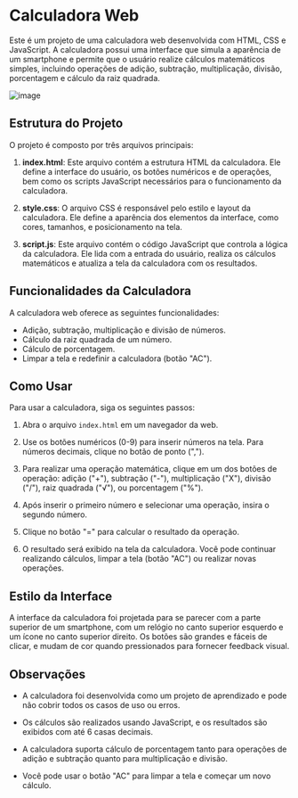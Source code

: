# Calculadora Web

Este é um projeto de uma calculadora web desenvolvida com HTML, CSS e JavaScript. A calculadora possui uma interface que simula a aparência de um smartphone e permite que o usuário realize cálculos matemáticos simples, incluindo operações de adição, subtração, multiplicação, divisão, porcentagem e cálculo da raiz quadrada.

![image](https://github.com/edenilsonjunior/javascript/assets/110670578/8ba6a596-453a-4d59-959d-351cd5b3d6fa)

## Estrutura do Projeto

O projeto é composto por três arquivos principais:

1. **index.html**: Este arquivo contém a estrutura HTML da calculadora. Ele define a interface do usuário, os botões numéricos e de operações, bem como os scripts JavaScript necessários para o funcionamento da calculadora.

2. **style.css**: O arquivo CSS é responsável pelo estilo e layout da calculadora. Ele define a aparência dos elementos da interface, como cores, tamanhos, e posicionamento na tela.

3. **script.js**: Este arquivo contém o código JavaScript que controla a lógica da calculadora. Ele lida com a entrada do usuário, realiza os cálculos matemáticos e atualiza a tela da calculadora com os resultados.

## Funcionalidades da Calculadora

A calculadora web oferece as seguintes funcionalidades:

- Adição, subtração, multiplicação e divisão de números.
- Cálculo da raiz quadrada de um número.
- Cálculo de porcentagem.
- Limpar a tela e redefinir a calculadora (botão "AC").

## Como Usar

Para usar a calculadora, siga os seguintes passos:

1. Abra o arquivo `index.html` em um navegador da web.

2. Use os botões numéricos (0-9) para inserir números na tela. Para números decimais, clique no botão de ponto (",").

3. Para realizar uma operação matemática, clique em um dos botões de operação: adição ("+"), subtração ("-"), multiplicação ("X"), divisão ("/"), raiz quadrada ("√"), ou porcentagem ("%").

4. Após inserir o primeiro número e selecionar uma operação, insira o segundo número.

5. Clique no botão "=" para calcular o resultado da operação.

6. O resultado será exibido na tela da calculadora. Você pode continuar realizando cálculos, limpar a tela (botão "AC") ou realizar novas operações.

## Estilo da Interface

A interface da calculadora foi projetada para se parecer com a parte superior de um smartphone, com um relógio no canto superior esquerdo e um ícone no canto superior direito. Os botões são grandes e fáceis de clicar, e mudam de cor quando pressionados para fornecer feedback visual.

## Observações

- A calculadora foi desenvolvida como um projeto de aprendizado e pode não cobrir todos os casos de uso ou erros.

- Os cálculos são realizados usando JavaScript, e os resultados são exibidos com até 6 casas decimais.

- A calculadora suporta cálculo de porcentagem tanto para operações de adição e subtração quanto para multiplicação e divisão.

- Você pode usar o botão "AC" para limpar a tela e começar um novo cálculo.
